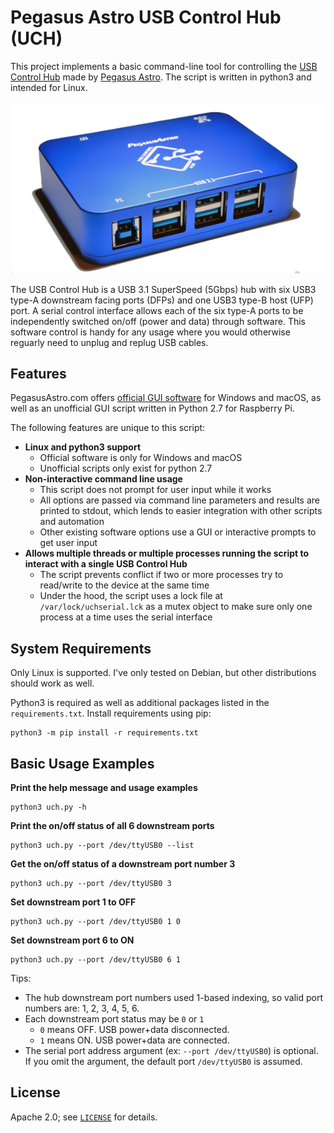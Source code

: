 # Pegasus Astro USB Control Hub (UCH)

This project implements a basic command-line tool for controlling 
the [USB Control Hub](https://pegasusastro.com/products/usb-control-hub/) made 
by [Pegasus Astro](https://pegasusastro.com/). The script is written in python3 and intended for Linux.

![Pegasus Astro USB Control Hub](./uch1-600x327.png)

The USB Control Hub is a USB 3.1 SuperSpeed (5Gbps) hub with six USB3 type-A downstream facing ports (DFPs) and one USB3 type-B host (UFP) port. A serial control interface allows each of the six type-A ports to be independently switched on/off (power and data) through software. This software control is handy for any usage where you would otherwise reguarly need to unplug and replug USB cables.

## Features

PegasusAstro.com offers [official GUI software](https://pegasusastro.com/products/usb-control-hub/) for Windows and macOS, as well as an unofficial GUI script written in Python 2.7 for Raspberry Pi. 

The following features are unique to this script:

* **Linux and python3 support** 
  * Official software is only for Windows and macOS
  * Unofficial scripts only exist for python 2.7
* **Non-interactive command line usage**
  * This script does not prompt for user input while it works
  * All options are passed via command line parameters and results are printed to stdout, which lends to easier integration with other scripts and automation
  * Other existing software options use a GUI or interactive prompts to get user input
* **Allows multiple threads or multiple processes running the script to interact with a single USB Control Hub**
  * The script prevents conflict if two or more processes try to read/write to the device at the same time
  * Under the hood, the script uses a lock file at `/var/lock/uchserial.lck` as a mutex object to make sure only one process at a time uses the serial interface

## System Requirements

Only Linux is supported. I've only tested on Debian, but other distributions should work as well.

Python3 is required as well as additional packages listed in the `requirements.txt`. Install requirements using pip:

```
python3 -m pip install -r requirements.txt
```

## Basic Usage Examples

**Print the help message and usage examples**
```
python3 uch.py -h
```

**Print the on/off status of all 6 downstream ports**
```
python3 uch.py --port /dev/ttyUSB0 --list
```

**Get the on/off status of a downstream port number 3**
```
python3 uch.py --port /dev/ttyUSB0 3
```

**Set downstream port 1 to OFF**
```
python3 uch.py --port /dev/ttyUSB0 1 0
```

**Set downstream port 6 to ON**
```
python3 uch.py --port /dev/ttyUSB0 6 1
```

Tips:
* The hub downstream port numbers used 1-based indexing, so valid port numbers are: 1, 2, 3, 4, 5, 6.
* Each downstream port status may be `0` or `1`
  * `0` means OFF. USB power+data disconnected.
  * `1` means ON. USB power+data are connected.
* The serial port address argument (ex: `--port /dev/ttyUSB0`) is optional. If you omit the argument, the default port `/dev/ttyUSB0` is assumed.

## License

Apache 2.0; see [`LICENSE`](LICENSE) for details.
